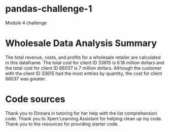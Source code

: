 # pandas-challenge-1
Module 4 challenge

# Wholesale Data Analysis Summary
The total revenue, costs, and profits for a wholesale retailer are calculated in this dataframe. The total cost for client ID 33615 is 6.18 million dollars and the total cost for client ID 66037 is 7 million dollars. Although the customer with the client ID 33615 had the most entries by quantity, the cost for client 66037 was greater.

# Code sources
Thank you to Dinnara in tutoring for her help with the list comprehension code. Thank you to Xpert Learning Assistant for helping clean up my code. Thank you to the resources for providing starter code.